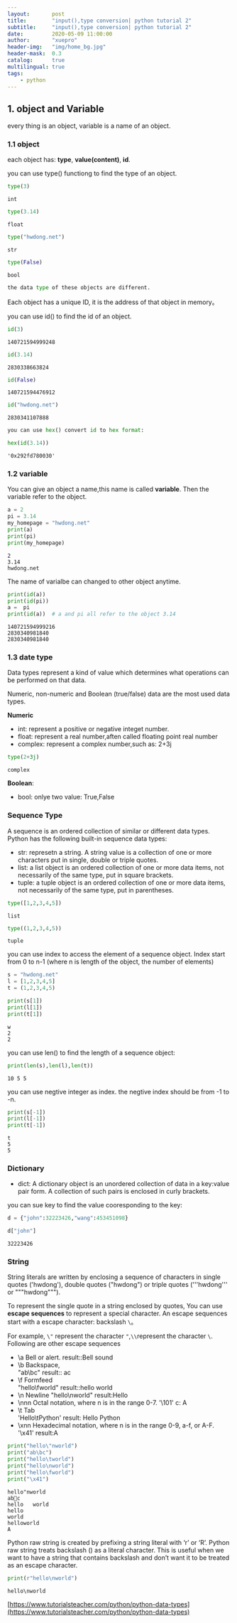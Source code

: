 ```yaml
---
layout:       post
title:        "input(),type conversion| python tutorial 2"
subtitle:     "input(),type conversion| python tutorial 2"
date:         2020-05-09 11:00:00
author:       "xuepro"
header-img:   "img/home_bg.jpg"
header-mask:  0.3
catalog:      true
multilingual: true
tags:
    - python
---
```



## 1. object and Variable

every thing is an object, variable is a name of an object.

### 1.1 object

each object has: **type**, **value(content)**, **id**.

you can use type() functiong to find the type of an object. 


```python
type(3)
```




    int




```python
type(3.14)
```




    float




```python
type("hwdong.net")
```




    str




```python
type(False)
```




    bool




```python
the data type of these objects are different.
```

Each object has a unique ID, it is the address of that object in memory。

you can use id() to find the id of an object.


```python
id(3)
```




    140721594999248




```python
id(3.14)
```




    2830338663824




```python
id(False)
```




    140721594476912




```python
id("hwdong.net")
```




    2830341107888




```python
you can use hex() convert id to hex format:
```


```python
hex(id(3.14))
```




    '0x292fd780030'



### 1.2 variable

You can give an object a name,this name is called **variable**. Then the variable refer to the object.


```python
a = 2
pi = 3.14
my_homepage = "hwdong.net"
print(a)
print(pi)
print(my_homepage)
```

    2
    3.14
    hwdong.net
    

The name of varialbe can changed to other object anytime.


```python
print(id(a))
print(id(pi))
a =  pi
print(id(a))  # a and pi all refer to the object 3.14
```

    140721594999216
    2830340981840
    2830340981840
    

### 1.3 date type

Data types represent a kind of value which determines what operations can be performed on that data.

Numeric, non-numeric and Boolean (true/false) data are the most used data types. 

**Numeric** 
- int: represent a positive or negative integet number.
- float: represent a real number,aften called floating point real number
- complex: represent a complex number,such as: 2+3j


```python
type(2+3j)
```




    complex



**Boolean**:
- bool: onlye two value: True,False

### Sequence Type

A sequence is an ordered collection of similar or different data types. Python has the following built-in sequence data types:

- str: represetn a string. A string value is a collection of one or more characters put in single, double or triple quotes.
- list: a list object is an ordered collection of one or more data items, not necessarily of the same type, put in square brackets.
- tuple: a tuple object is an ordered collection of one or more data items, not necessarily of the same type, put in parentheses.


```python
type([1,2,3,4,5])
```




    list




```python
type((1,2,3,4,5))
```




    tuple



you can use index to access the element of a sequence object. Index start from 0 to n-1 (where n is length of the object,
the number of elements) 


```python
s = "hwdong.net"
l = [1,2,3,4,5]
t = (1,2,3,4,5)

print(s[1])
print(l[1])
print(t[1])
```

    w
    2
    2
    

you can use len() to find the length of a sequence object:


```python
print(len(s),len(l),len(t))
```

    10 5 5
    

you can use negtive integer as index. the negtive index should be from -1 to -n.


```python
print(s[-1])
print(l[-1])
print(t[-1])
```

    t
    5
    5
    

### Dictionary
- dict: A dictionary object is an unordered collection of data in a key:value pair form. A collection of such pairs is enclosed in curly brackets. 

you can sue key to find the value cooresponding to the key:


```python
d = {"john":32223426,"wang":453451098}

d["john"]
```




    32223426



### String

String literals are written by enclosing a sequence of characters in single quotes ('hwdong'), double quotes ("hwdong") or triple quotes ('''hwdong''' or """hwdong""").

To represent the single quote in a string enclosed by quotes, You can use **escape sequences** to represent a special character. An escape sequences start with a escape character: backslash `\`。

For example, `\"` represent the character `"`,`\\`represent the character `\`. Following are other escape sequences

- \a 	Bell or alert.
      result::Bell sound
- \b	Backspace, 	
      "ab\bc" result::	ac
- \f	Formfeed	
         "hello\fworld"	result::hello world
- \n	Newline	
          "hello\nworld"	result:Hello
- \nnn	Octal notation, where n is in the range 0-7. 
        '\101' c:	A
- \t	Tab	 
        'Hello\tPython'	result: Hello Python
- \xnn	Hexadecimal notation, where n is in the range 0-9, a-f, or A-F. 	
       '\x41'	result:A




```python
print("hello\"nworld")
print("ab\bc")
print("hello\tworld")
print("hello\nworld")
print("hello\fworld")
print("\x41")
```

    hello"nworld
    abc
    hello	world
    hello
    world
    helloworld
    A
    

Python raw string is created by prefixing a string literal with ‘r’ or ‘R’. Python raw string treats backslash (\) as a literal character. This is useful when we want to have a string that contains backslash and don’t want it to be treated as an escape character.


```python
print(r"hello\nworld")
```

    hello\nworld
    

[https://www.tutorialsteacher.com/python/python-data-types](https://www.tutorialsteacher.com/python/python-data-types)


```python

```
